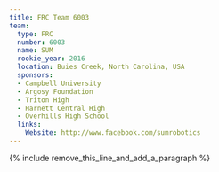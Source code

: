 ```yaml
---
title: FRC Team 6003
team:
  type: FRC
  number: 6003
  name: SUM
  rookie_year: 2016
  location: Buies Creek, North Carolina, USA
  sponsors:
  - Campbell University
  - Argosy Foundation
  - Triton High
  - Harnett Central High
  - Overhills High School
  links:
    Website: http://www.facebook.com/sumrobotics
---
```


{% include remove_this_line_and_add_a_paragraph %}